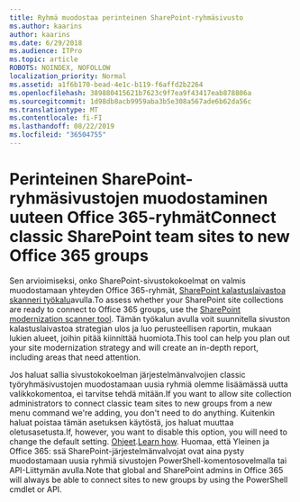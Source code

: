 ```yaml
---
title: Ryhmä muodostaa perinteinen SharePoint-ryhmäsivusto
ms.author: kaarins
author: kaarins
ms.date: 6/29/2018
ms.audience: ITPro
ms.topic: article
ROBOTS: NOINDEX, NOFOLLOW
localization_priority: Normal
ms.assetid: a1f6b170-bead-4e1c-b119-f6affd2b2264
ms.openlocfilehash: 389880415621b7623c9f7ea9f43417eab878806a
ms.sourcegitcommit: 1d98db8acb9959aba3b5e308a567ade6b62da56c
ms.translationtype: MT
ms.contentlocale: fi-FI
ms.lasthandoff: 08/22/2019
ms.locfileid: "36504755"
---
```

# <a name="connect-classic-sharepoint-team-sites-to-new-office-365-groups"></a><span data-ttu-id="285f8-102">Perinteinen SharePoint-ryhmäsivustojen muodostaminen uuteen Office 365-ryhmät</span><span class="sxs-lookup"><span data-stu-id="285f8-102">Connect classic SharePoint team sites to new Office 365 groups</span></span>

<span data-ttu-id="285f8-103">Sen arvioimiseksi, onko SharePoint-sivustokokoelmat on valmis muodostamaan yhteyden Office 365-ryhmät, [SharePoint kalastuslaivastoa skanneri työkalu](https://go.microsoft.com/fwlink/?linkid=873066)avulla.</span><span class="sxs-lookup"><span data-stu-id="285f8-103">To assess whether your SharePoint site collections are ready to connect to Office 365 groups, use the [SharePoint modernization scanner tool](https://go.microsoft.com/fwlink/?linkid=873066).</span></span> <span data-ttu-id="285f8-104">Tämän työkalun avulla voit suunnitella sivuston kalastuslaivastoa strategian ulos ja luo perusteellisen raportin, mukaan lukien alueet, joihin pitää kiinnittää huomiota.</span><span class="sxs-lookup"><span data-stu-id="285f8-104">This tool can help you plan out your site modernization strategy and will create an in-depth report, including areas that need attention.</span></span>
  
<span data-ttu-id="285f8-105">Jos haluat sallia sivustokokoelman järjestelmänvalvojien classic työryhmäsivustojen muodostamaan uusia ryhmiä olemme lisäämässä uutta valikkokomentoa, ei tarvitse tehdä mitään.</span><span class="sxs-lookup"><span data-stu-id="285f8-105">If you want to allow site collection administrators to connect classic team sites to new groups from a new menu command we're adding, you don't need to do anything.</span></span> <span data-ttu-id="285f8-106">Kuitenkin haluat poistaa tämän asetuksen käytöstä, jos haluat muuttaa oletusasetusta.</span><span class="sxs-lookup"><span data-stu-id="285f8-106">If, however, you want to disable this option, you will need to change the default setting.</span></span> <span data-ttu-id="285f8-107">[Ohjeet](https://go.microsoft.com/fwlink/?linkid=2004316).</span><span class="sxs-lookup"><span data-stu-id="285f8-107">[Learn how](https://go.microsoft.com/fwlink/?linkid=2004316).</span></span> <span data-ttu-id="285f8-108">Huomaa, että Yleinen ja Office 365: ssä SharePoint-järjestelmänvalvojat ovat aina pysty muodostamaan uusia ryhmiä sivustojen PowerShell-komentosovelmalla tai API-Liittymän avulla.</span><span class="sxs-lookup"><span data-stu-id="285f8-108">Note that global and SharePoint admins in Office 365 will always be able to connect sites to new groups by using the PowerShell cmdlet or API.</span></span>
  

